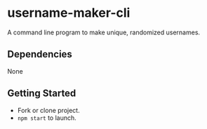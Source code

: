 # username-maker-cli
A command line program to make unique, randomized usernames.

## Dependencies
None

## Getting Started
* Fork or clone project.
* `npm start` to launch.
